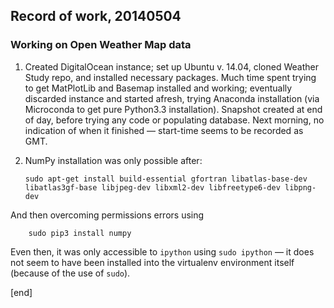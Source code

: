 ## Record of work, 20140504

### Working on Open Weather Map data

 1. Created DigitalOcean instance; set up Ubuntu v. 14.04, cloned Weather Study repo, and installed necessary packages. Much time spent trying to get MatPlotLib and Basemap installed and working; eventually discarded instance and started afresh, trying Anaconda installation (via Microconda to get pure Python3.3 installation). Snapshot created at end of day, before trying any code or populating database. Next morning, no indication of when it finished — start-time seems to be recorded as GMT.
 1. NumPy installation was only possible after:

        sudo apt-get install build-essential gfortran libatlas-base-dev libatlas3gf-base libjpeg-dev libxml2-dev libfreetype6-dev libpng-dev

   And then overcoming permissions errors using

        sudo pip3 install numpy

   Even then, it was only accessible to `ipython` using `sudo ipython` — it does not seem to have been installed into the virtualenv environment itself (because of the use of `sudo`).

[end]
